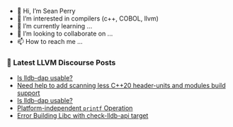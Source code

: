 - 👋 Hi, I’m Sean Perry
- 👀 I’m interested in compilers (c++, COBOL, llvm)
- 🌱 I’m currently learning ...
- 💞️ I’m looking to collaborate on ...
- 📫 How to reach me ...

<!---
s66perry/s66perry is a ✨ special ✨ repository because its `README.md` (this file) appears on your GitHub profile.
You can click the Preview link to take a look at your changes.
--->
### 📕 Latest LLVM Discourse Posts

<!-- DISCOURSE-LLVM:START -->
- [Is lldb-dap usable?](https://discourse.llvm.org/t/is-lldb-dap-usable/87320#post_2)
- [Need help to add scanning less C++20 header-units and modules build support](https://discourse.llvm.org/t/need-help-to-add-scanning-less-c-20-header-units-and-modules-build-support/87323#post_1)
- [Is lldb-dap usable?](https://discourse.llvm.org/t/is-lldb-dap-usable/87320#post_1)
- [Platform-independent `printf` Operation](https://discourse.llvm.org/t/platform-independent-printf-operation/87262?page=2#post_21)
- [Error Building Libc with check-lldb-api target](https://discourse.llvm.org/t/error-building-libc-with-check-lldb-api-target/87319#post_1)
<!-- DISCOURSE-LLVM:END -->
